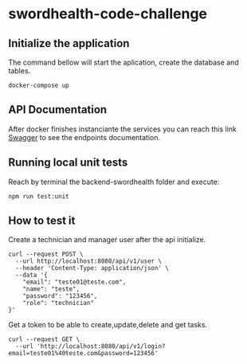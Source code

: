 # swordhealth-code-challenge
## Initialize the application
The command bellow will start the aplication, create the database and tables.
```
docker-compose up
```

## API Documentation
After docker finishes instanciante the services you can reach this link [Swagger](http://localhost:8080/api/v1/docs/) to see the endpoints documentation.

## Running local unit tests
Reach by terminal the backend-swordhealth folder and execute:
```
npm run test:unit
```
## How to test it
Create a technician and manager user after the api initialize.
```
curl --request POST \
  --url http://localhost:8080/api/v1/user \
  --header 'Content-Type: application/json' \
  --data '{
	"email": "teste01@teste.com",
	"name": "teste",
	"password": "123456",
	"role": "technician"
}'
```
Get a token to be able to create,update,delete and get tasks.
```
curl --request GET \
  --url 'http://localhost:8080/api/v1/login?email=teste01%40teste.com&password=123456'
```